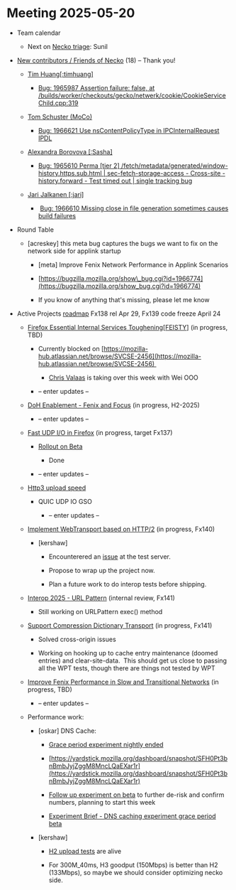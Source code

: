 # Meeting 2025-05-20

-   Team calendar
    

    -   Next on [Necko triage](https://github.com/mozilla-necko/triage-list): Sunil
    

  

-   [New contributors / Friends of Necko](https://bugzilla.mozilla.org/buglist.cgi?product=Core&n2=1&v1=valentin.gosu%40gmail.com&o2=equals&f4=assigned_to&f3=assigned_to&f5=assigned_to&v10=mail%40max-inden.de&f7=assigned_to&priority=P1&priority=P2&priority=P3&priority=P4&priority=P5&priority=--&v9=sekim%40mozilla.com&v8=wptsync%40mozilla.bugs&n6=1&o11=equals&f12=assigned_to&o6=equals&bug_status=RESOLVED&bug_status=VERIFIED&bug_status=CLOSED&n11=1&component=DOM%3A%20Networking&component=Networking&component=Networking%3A%20Cache&component=Networking%3A%20Cookies&component=Networking%3A%20DNS&component=Networking%3A%20File&component=Networking%3A%20HTTP&component=Networking%3A%20JAR&component=Networking%3A%20Proxy&component=Networking%3A%20WebSockets&f8=assigned_to&v12=omansfeld%40mozilla.com&f9=assigned_to&v5=acreskey%40mozilla.com&chfield=cf_last_resolved&v7=nobody%40mozilla.org&f10=assigned_to&v3=edgul%40mozilla.com&v4=smayya%40mozilla.com&f1=assigned_to&n12=1&f6=assigned_to&f11=assigned_to&o12=equals&classification=Client%20Software&classification=Developer%20Infrastructure&classification=Components&classification=Server%20Software&classification=Other&f2=assigned_to&o3=equals&o4=equals&n3=1&n4=1&n7=1&chfieldfrom=2025-03-18&n5=1&o7=equals&o5=equals&o10=equals&n9=1&n10=1&o9=equals&bug_type=defect&bug_type=enhancement&bug_type=task&list_id=17486202&n1=1&v2=kershaw%40mozilla.com&o1=equals&query_format=advanced&v11=leggert%40mozilla.com&o8=equals&v6=rjesup%40jesup.org&n8=1&resolution=---&resolution=FIXED&resolution=INVALID&resolution=WONTFIX&resolution=INACTIVE&resolution=DUPLICATE&resolution=WORKSFORME&resolution=INCOMPLETE&resolution=SUPPORT&resolution=EXPIRED&resolution=MOVED) (18) – Thank you!
    

    -   [Tim Huang\[:timhuang\]](https://bugzilla.mozilla.org/user_profile?user_id=547199) 
    

        -   [Bug: 1965987 Assertion failure: false, at /builds/worker/checkouts/gecko/netwerk/cookie/CookieServiceChild.cpp:319](https://bugzilla.mozilla.org/show_bug.cgi?id=1965987)
    

    -   [Tom Schuster (MoCo)](https://bugzilla.mozilla.org/user_profile?user_id=703078)
    

        -   [Bug: 1966621 Use nsContentPolicyType in IPCInternalRequest IPDL](https://bugzilla.mozilla.org/show_bug.cgi?id=1966621) 
    

    -   [Alexandra Borovova \[:Sasha\]](https://bugzilla.mozilla.org/user_profile?user_id=704132)
    

        -   [Bug: 1965610 Perma \[tier 2\] /fetch/metadata/generated/window-history.https.sub.html | sec-fetch-storage-access - Cross-site - history.forward - Test timed out | single tracking bug](https://bugzilla.mozilla.org/show_bug.cgi?id=1965610)
    

    -   [Jari Jalkanen \[:jari\]](https://bugzilla.mozilla.org/user_profile?user_id=689836)
    

        -    [Bug: 1966610 Missing close in file generation sometimes causes build failures](https://bugzilla.mozilla.org/show_bug.cgi?id=1966610)
    

  
  

-   Round Table
    

    -   \[acreskey\] this meta bug captures the bugs we want to fix on the network side for applink startup
    

        -   \[meta\] Improve Fenix Network Performance in Applink Scenarios
    
        -   [https://bugzilla.mozilla.org/show\_bug.cgi?id=1966774](https://bugzilla.mozilla.org/show_bug.cgi?id=1966774)
    
        -   If you know of anything that's missing, please let me know
    

  
  

-   Active Projects [roadmap](https://mozilla-hub.atlassian.net/jira/plans/71/scenarios/71?vid=300#plan/backlog) Fx138 rel Apr 29, Fx139 code freeze April 24
    

    -   [Firefox Essential Internal Services Toughening\[FEISTY\]](https://mozilla-hub.atlassian.net/browse/FFXP-2982) (in progress, TBD)
    

        -   Currently blocked on [https://mozilla-hub.atlassian.net/browse/SVCSE-2456](https://mozilla-hub.atlassian.net/browse/SVCSE-2456) 
    

            -   [Chris Valaas](mailto:cvalaas@mozilla.com) is taking over this week with Wei OOO
    

        -   – enter updates –
    

    -   [DoH Enablement - Fenix and Focus](https://mozilla-hub.atlassian.net/browse/FFXP-2634) (in progress, H2-2025)
    

        -   – enter updates –
    

    -   [Fast UDP I/O in Firefox](https://mozilla-hub.atlassian.net/browse/FFXP-2862) (in progress, target Fx137)
    

        -   [Rollout on Beta](https://experimenter.services.mozilla.com/nimbus/fast-udp-for-firefox-treatment-fast-udp-rollout/summary)
    

            -   Done
    

        -   – enter updates –
    

    -   [Http3 upload speed](https://bugzilla.mozilla.org/show_bug.cgi?id=1852924)
    

        -   QUIC UDP IO GSO
    

            -   – enter updates –
    

    -   [Implement WebTransport based on HTTP/2](https://mozilla-hub.atlassian.net/browse/FFXP-2594) (in progress, Fx140)
    

        -   \[kershaw\]
    

            -   Encounterered an [issue](https://github.com/fails-components/webtransport/issues/381) at the test server.
    
            -   Propose to wrap up the project now.
    
            -   Plan a future work to do interop tests before shipping.
    

    -   [Interop 2025 - URL Pattern](https://mozilla-hub.atlassian.net/browse/FFXP-3219) (internal review, Fx141)
    

        -   Still working on URLPattern exec() method
    

    -   [Support Compression Dictionary Transport](https://mozilla-hub.atlassian.net/browse/FFXP-2598) (in progress, Fx141)
    

        -   Solved cross-origin issues
    
        -   Working on hooking up to cache entry maintenance (doomed entries) and clear-site-data.  This should get us close to passing all the WPT tests, though there are things not tested by WPT
    

    -   [Improve Fenix Performance in Slow and Transitional Networks](https://mozilla-hub.atlassian.net/browse/FFXP-3112) (in progress, TBD)
    

        -   – enter updates –
    

    -   Performance work: 
    

        -   \[oskar\] DNS Cache:
    

            -   [Grace period experiment nightly ended](https://experimenter.services.mozilla.com/nimbus/dns-caching-exp-grace-period/summary)
    
            -   [https://yardstick.mozilla.org/dashboard/snapshot/SFH0Pt3bnBmbJyjZggM8MncLQaEXar1r](https://yardstick.mozilla.org/dashboard/snapshot/SFH0Pt3bnBmbJyjZggM8MncLQaEXar1r)
    
            -   [Follow up experiment on beta](https://experimenter.services.mozilla.com/nimbus/dns-caching-exp-grace-period-beta/summary) to further de-risk and confirm numbers, planning to start this week
    
            -   [Experiment Brief - DNS caching experiment grace period beta](https://docs.google.com/document/d/1Gl_YZ55A42EPq1sq8Vb_q8Lu2AsEwt2hq8DYi0uKnto/edit?usp=sharing)
    

        -   \[kershaw\]
    

            -   [H2 upload tests](https://treeherder.mozilla.org/perfherder/graphs?highlightAlerts=1&highlightChangelogData=1&highlightCommonAlerts=0&replicates=0&series=mozilla-central,5394205,1,13&series=mozilla-central,5394206,1,13&series=mozilla-central,5394210,1,13&series=mozilla-central,5394211,1,13&series=mozilla-central,5394212,1,13&timerange=1209600) are alive
    
            -   For 300M\_40ms, H3 goodput (150Mbps) is better than H2 (133Mbps), so maybe we should consider optimizing necko side.